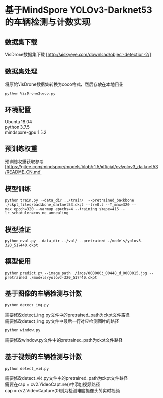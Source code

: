 # 基于MindSpore YOLOv3-Darknet53的车辆检测与计数实现

## 数据集下载

VisDrone数据集下载 [http://aiskyeye.com/download/object-detection-2/]

## 数据集处理

将原始VisDrone数据集转换为coco格式，然后存放在本地目录

```
python VisDrone2coco.py
```

## 环境配置

Ubuntu 18.04  
python 3.7.5  
mindspore-gpu 1.5.2

## 预训练权重

预训练权重获取参考[https://gitee.com/mindspore/models/blob/r1.5/official/cv/yolov3_darknet53/README_CN.md]

## 模型训练

```
python train.py --data_dir ../train/  --pretrained_backbone ./ckpt_files/backbone_darknet53.ckpt --lr=0.1 --T_max=320 --max_epoch=320 --warmup_epochs=4 --training_shape=416 --lr_scheduler=cosine_annealing
```

## 模型验证

```
python eval.py --data_dir ../val/ --pretrained ./models/yolov3-320_517440.ckpt
```

## 模型使用

```
python predict.py --image_path ./imgs/0000002_00448_d_0000015.jpg --pretrained ./models/yolov3-320_517440.ckpt
```

## 基于图像的车辆检测与计数

```
python detect_img.py
```
需要修改detect_img.py文件中的pretrained_path为ckpt文件路径  
需要修改detect_img.py文件中最后一行对应检测图片的路径
```
python window.py
```
需要修改window.py文件中的pretrained_path为ckpt文件路径

## 基于视频的车辆检测与计数

```
python detect_vid.py
```
需要修改detect_vid.py文件中的pretrained_path为ckpt文件路径  
需要在cap = cv2.VideoCapture()中添加视频路径  
cap = cv2.VideoCapture(0)则为检测电脑摄像头的实时视频
